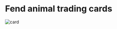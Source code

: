 # Fend animal trading cards
![card](https://user-images.githubusercontent.com/4573815/33733695-e0cb6b0e-db60-11e7-8b1f-d39abe92af51.png)
